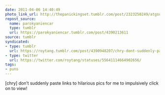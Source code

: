 ```yaml
---
date: 2011-04-06 14:40:49
photo_link_url: http://thepanickingset.tumblr.com/post/2323250249/atgsutdkrykz
repost_source:
  name: parokyaniencar
  type: tumblr
  url: https://parokyaniencar.tumblr.com/post/4390213611
source: tumblr
syndicated:
- type: tumblr
  url: https://roytang.tumblr.com/post/4390948207/chry-dont-suddenly-paste-links-to-hilarious
- type: twitter
  url: https://twitter.com/roytang/statuses/55641114664902656/
tags:
- puns
---
```


<p>[chry] don&rsquo;t suddenly paste links to hilarious pics for me to impulsively click on to view!</p>